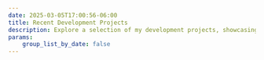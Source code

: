 ```yaml
---
date: 2025-03-05T17:00:56-06:00
title: Recent Development Projects
description: Explore a selection of my development projects, showcasing my work in problem-solving, automation, and system integration across various domains.
params:
    group_list_by_date: false
---
```

